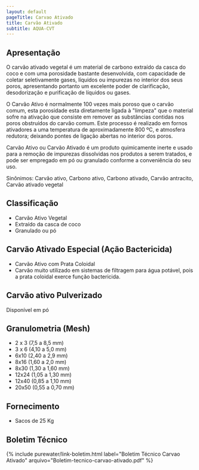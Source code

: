 ```yaml
---
layout: default
pageTitle: Carvao Ativado
title: Carvão Ativado
subtitle: AQUA-CVT
---
```




## Apresentação

O carvão ativado vegetal é um material de carbono extraído da casca do coco e com uma porosidade bastante desenvolvida, com capacidade de coletar seletivamente gases, líquidos ou impurezas no interior dos seus poros, apresentando portanto um excelente poder de clarificação, desodorização e purificação de líquidos ou gases.

O Carvão Ativo é normalmente 100 vezes mais poroso que o carvão comum, esta porosidade esta diretamente ligada à "limpeza" que o material sofre na ativação que consiste em remover as substâncias contidas nos poros obstruídos do carvão comum. 
Este processo é realizado em fornos ativadores a uma temperatura de aproximadamente 800 ºC, e atmosfera redutora; deixando pontes de ligação abertas no interior dos poros.

Carvão Ativo ou Carvão Ativado é um produto quimicamente inerte e usado para a remoção de impurezas dissolvidas nos produtos a serem tratados, e pode ser empregado em pó ou granulado conforme a conveniência do seu uso.

Sinônimos: Carvão ativo, Carbono ativo, Carbono ativado, Carvão antracito, Carvão ativado vegetal

## Classificação
- Carvão Ativo Vegetal
- Extraído da casca de coco
- Granulado ou pó

## Carvão Ativado Especial (Ação Bactericida)
- Carvão Ativo com Prata Coloidal
- Carvão muito utilizado em sistemas de filtragem para água potável, pois a prata coloidal exerce função bactericida.


## Carvão ativo Pulverizado
Disponível em pó

## Granulometria (Mesh)

- 2 x 3  (7,5 a 8,5 mm)
- 3 x 6  (4,10 a 5,0 mm)
- 6x10   (2,40 a 2,9 mm)
- 8x16   (1,60 a 2,0 mm)
- 8x30   (1,30 a 1,60 mm)
- 12x24  (1,05 a 1,30 mm)
- 12x40  (0,85 a 1,10 mm)
- 20x50  (0,55 a 0,70 mm)

## Fornecimento

- Sacos de 25 Kg

## Boletim Técnico

{% include purewater/link-boletim.html 
   label="Boletim Técnico Carvao Ativado" 
   arquivo="Boletim-tecnico-carvao-ativado.pdf" %}
